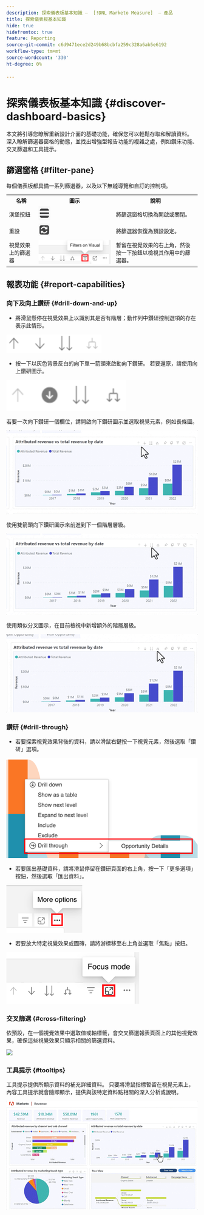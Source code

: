 ```yaml
---
description: 探索儀表板基本知識 —  [!DNL Marketo Measure]  — 產品
title: 探索儀表板基本知識
hide: true
hidefromtoc: true
feature: Reporting
source-git-commit: c6d9471ece2d249b68bcbfa259c328a6ab5e6192
workflow-type: tm+mt
source-wordcount: '330'
ht-degree: 0%

---
```


# 探索儀表板基本知識 {#discover-dashboard-basics}

本文將引導您瞭解重新設計介面的基礎功能，確保您可以輕鬆存取和解讀資料。 深入瞭解篩選器窗格的動態，並找出增強型報告功能的複雜之處，例如鑽床功能、交叉篩選和工具提示。

## 篩選窗格 {#filter-pane}

每個儀表板都具備一系列篩選器，以及以下無縫導覽和自訂的控制項。

<table style="table-layout:auto"> 
 <tbody> 
  <tr> 
   <th>名稱</th> 
   <th>圖示</th>
   <th>說明</th>
  </tr> 
  <tr> 
   <td>漢堡按鈕</td> 
   <td><img src="assets/discover-dashboard-basics-1.png"></td>
   <td>將篩選窗格切換為開啟或關閉。</td>
  </tr>
  <tr> 
   <td>重設</td> 
   <td><img src="assets/discover-dashboard-basics-2.png"></td>
   <td>將篩選器恢復為預設設定。</td>
  </tr>
   <tr> 
   <td>視覺效果上的篩選器</td> 
   <td><img src="assets/discover-dashboard-basics-3.png"></td>
   <td>暫留在視覺效果的右上角，然後按一下按鈕以檢視其作用中的篩選器。</td>
  </tr>
 </tbody> 
</table>

## 報表功能 {#report-capabilities}

### 向下及向上鑽研 {#drill-down-and-up}

* 將滑鼠懸停在視覺效果上以識別其是否有階層；動作列中鑽研控制選項的存在表示此情形。

![](assets/discover-dashboard-basics-4.png)

* 按一下以灰色背景反白的向下單一箭頭來啟動向下鑽研。 若要還原，請使用向上鑽研圖示。

![](assets/discover-dashboard-basics-5.png)

若要一次向下鑽研一個欄位，請開啟向下鑽研圖示並選取視覺元素，例如長條圖。

![](assets/discover-dashboard-basics-6.gif)

使用雙箭頭向下鑽研圖示來前進到下一個階層層級。

![](assets/discover-dashboard-basics-7.gif)

使用類似分叉圖示，在目前檢視中新增額外的階層層級。

![](assets/discover-dashboard-basics-8.gif)

### 鑽研 {#drill-through}

* 若要探索視覺效果背後的資料，請以滑鼠右鍵按一下視覺元素，然後選取「鑽研」選項。

![](assets/discover-dashboard-basics-9.png)

* 若要匯出基礎資料，請將滑鼠停留在鑽研頁面的右上角，按一下「更多選項」按鈕，然後選取「匯出資料」。

![](assets/discover-dashboard-basics-10.png)

* 若要放大特定視覺效果或圖磚，請將游標移至右上角並選取「焦點」按鈕。

![](assets/discover-dashboard-basics-11.png)

### 交叉篩選 {#cross-filtering}

依預設，在一個視覺效果中選取值或軸標籤，會交叉篩選報表頁面上的其他視覺效果，確保這些視覺效果只顯示相關的篩選資料。

![](assets/discover-dashboard-basics-12.gif)

### 工具提示 {#tooltips}

工具提示提供所顯示資料的補充詳細資料。 只要將滑鼠指標暫留在視覺元素上，內容工具提示就會隨即顯示，提供與該特定資料點相關的深入分析或說明。

![](assets/discover-dashboard-basics-13.gif)
